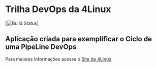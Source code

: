# Trilha DevOps da 4Linux

<!-- Altere a Flag abaixo com sua URL do Travis -->
[![Build Status](https://travis-ci.org/evandrotex/DevOpsLab-HelloWorld)]

## Aplicação criada para exemplificar o Ciclo de uma PipeLine DevOps


Para maiores informações acesse o [Site da 4Linux](https://www.4linux.com.br/cursos/devops)
